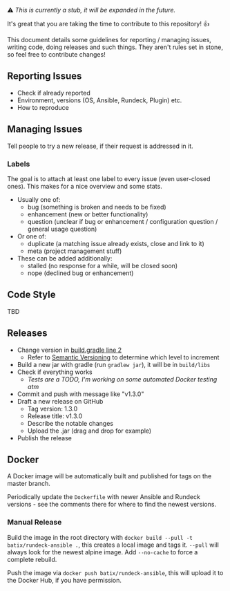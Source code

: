 :warning: *This is currently a stub, it will be expanded in the future.*

It's great that you are taking the time to contribute to this repository! :+1:

This document details some guidelines for reporting / managing issues, writing code, doing releases and such things. They aren't rules set in stone, so feel free to contribute changes!

## Reporting Issues ##

- Check if already reported
- Environment, versions (OS, Ansible, Rundeck, Plugin) etc.
- How to reproduce

## Managing Issues ##

Tell people to try a new release, if their request is addressed in it.

### Labels ###

The goal is to attach at least one label to every issue (even user-closed ones). This makes for a nice overview and some stats.

- Usually one of:
    - bug (something is broken and needs to be fixed)
    - enhancement (new or better functionality)
    - question (unclear if bug or enhancement / configuration question / general usage question)
- Or one of:
    - duplicate (a matching issue already exists, close and link to it)
    - meta (project management stuff)
- These can be added additionally:
    - stalled (no response for a while, will be closed soon)
    - nope (declined bug or enhancement)

## Code Style ##

TBD

## Releases ##

- Change version in [build.gradle line 2](build.gradle)
    - Refer to [Semantic Versioning](http://semver.org/) to determine which level to increment
- Build a new jar with gradle (run `gradlew jar`), it will be in `build/libs`
- Check if everything works
    - *Tests are a TODO, I'm working on some automated Docker testing atm*
- Commit and push with message like "v1.3.0"
- Draft a new release on GitHub
    - Tag version: 1.3.0
    - Release title: v1.3.0
    - Describe the notable changes
    - Upload the .jar (drag and drop for example)
- Publish the release

## Docker ##

A Docker image will be automatically built and published for tags on the master branch. 

Periodically update the `Dockerfile` with newer Ansible and Rundeck versions - see the comments there for where to find the newest versions.

### Manual Release ###

Build the image in the root directory with `docker build --pull -t batix/rundeck-ansible .`, this creates a local image and tags it. `--pull` will always look for the newest alpine image. Add `--no-cache` to force a complete rebuild.

Push the image via `docker push batix/rundeck-ansible`, this will upload it to the Docker Hub, if you have permission.
